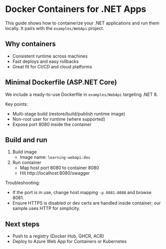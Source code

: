 # Docker Containers for .NET Apps

This guide shows how to containerize your .NET applications and run them locally. It pairs with the `examples/WebApi` project.

## Why containers
- Consistent runtime across machines
- Fast deploys and easy rollbacks
- Great fit for CI/CD and cloud platforms

## Minimal Dockerfile (ASP.NET Core)
We include a ready-to-use Dockerfile in `examples/WebApi` targeting .NET 8.

Key points:
- Multi-stage build (restore/build/publish runtime image)
- Non-root user for runtime (where supported)
- Expose port 8080 inside the container

## Build and run
1) Build image
   - Image name: `learning-webapi:dev`
2) Run container
   - Map host port 8080 to container 8080
   - Hit http://localhost:8080/swagger

Troubleshooting:
- If the port is in use, change host mapping `-p 8081:8080` and browse 8081.
- Ensure HTTPS is disabled or dev certs are handled inside container; our sample uses HTTP for simplicity.

## Next steps
- Push to a registry (Docker Hub, GHCR, ACR)
- Deploy to Azure Web App for Containers or Kubernetes
